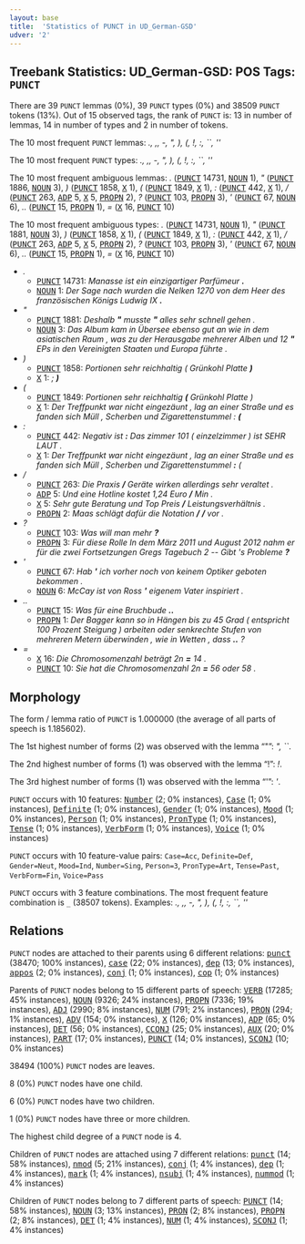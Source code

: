 ```yaml
---
layout: base
title:  'Statistics of PUNCT in UD_German-GSD'
udver: '2'
---
```


## Treebank Statistics: UD_German-GSD: POS Tags: `PUNCT`

There are 39 `PUNCT` lemmas (0%), 39 `PUNCT` types (0%) and 38509 `PUNCT` tokens (13%).
Out of 15 observed tags, the rank of `PUNCT` is: 13 in number of lemmas, 14 in number of types and 2 in number of tokens.

The 10 most frequent `PUNCT` lemmas: <em>., ,, -, ", ), (, !, :, ``, ''</em>

The 10 most frequent `PUNCT` types:  <em>., ,, -, ", ), (, !, :, ``, ''</em>

The 10 most frequent ambiguous lemmas: <em>.</em> (<tt><a href="de_gsd-pos-PUNCT.html">PUNCT</a></tt> 14731, <tt><a href="de_gsd-pos-NOUN.html">NOUN</a></tt> 1), <em>"</em> (<tt><a href="de_gsd-pos-PUNCT.html">PUNCT</a></tt> 1886, <tt><a href="de_gsd-pos-NOUN.html">NOUN</a></tt> 3), <em>)</em> (<tt><a href="de_gsd-pos-PUNCT.html">PUNCT</a></tt> 1858, <tt><a href="de_gsd-pos-X.html">X</a></tt> 1), <em>(</em> (<tt><a href="de_gsd-pos-PUNCT.html">PUNCT</a></tt> 1849, <tt><a href="de_gsd-pos-X.html">X</a></tt> 1), <em>:</em> (<tt><a href="de_gsd-pos-PUNCT.html">PUNCT</a></tt> 442, <tt><a href="de_gsd-pos-X.html">X</a></tt> 1), <em>/</em> (<tt><a href="de_gsd-pos-PUNCT.html">PUNCT</a></tt> 263, <tt><a href="de_gsd-pos-ADP.html">ADP</a></tt> 5, <tt><a href="de_gsd-pos-X.html">X</a></tt> 5, <tt><a href="de_gsd-pos-PROPN.html">PROPN</a></tt> 2), <em>?</em> (<tt><a href="de_gsd-pos-PUNCT.html">PUNCT</a></tt> 103, <tt><a href="de_gsd-pos-PROPN.html">PROPN</a></tt> 3), <em>'</em> (<tt><a href="de_gsd-pos-PUNCT.html">PUNCT</a></tt> 67, <tt><a href="de_gsd-pos-NOUN.html">NOUN</a></tt> 6), <em>..</em> (<tt><a href="de_gsd-pos-PUNCT.html">PUNCT</a></tt> 15, <tt><a href="de_gsd-pos-PROPN.html">PROPN</a></tt> 1), <em>=</em> (<tt><a href="de_gsd-pos-X.html">X</a></tt> 16, <tt><a href="de_gsd-pos-PUNCT.html">PUNCT</a></tt> 10)

The 10 most frequent ambiguous types:  <em>.</em> (<tt><a href="de_gsd-pos-PUNCT.html">PUNCT</a></tt> 14731, <tt><a href="de_gsd-pos-NOUN.html">NOUN</a></tt> 1), <em>"</em> (<tt><a href="de_gsd-pos-PUNCT.html">PUNCT</a></tt> 1881, <tt><a href="de_gsd-pos-NOUN.html">NOUN</a></tt> 3), <em>)</em> (<tt><a href="de_gsd-pos-PUNCT.html">PUNCT</a></tt> 1858, <tt><a href="de_gsd-pos-X.html">X</a></tt> 1), <em>(</em> (<tt><a href="de_gsd-pos-PUNCT.html">PUNCT</a></tt> 1849, <tt><a href="de_gsd-pos-X.html">X</a></tt> 1), <em>:</em> (<tt><a href="de_gsd-pos-PUNCT.html">PUNCT</a></tt> 442, <tt><a href="de_gsd-pos-X.html">X</a></tt> 1), <em>/</em> (<tt><a href="de_gsd-pos-PUNCT.html">PUNCT</a></tt> 263, <tt><a href="de_gsd-pos-ADP.html">ADP</a></tt> 5, <tt><a href="de_gsd-pos-X.html">X</a></tt> 5, <tt><a href="de_gsd-pos-PROPN.html">PROPN</a></tt> 2), <em>?</em> (<tt><a href="de_gsd-pos-PUNCT.html">PUNCT</a></tt> 103, <tt><a href="de_gsd-pos-PROPN.html">PROPN</a></tt> 3), <em>'</em> (<tt><a href="de_gsd-pos-PUNCT.html">PUNCT</a></tt> 67, <tt><a href="de_gsd-pos-NOUN.html">NOUN</a></tt> 6), <em>..</em> (<tt><a href="de_gsd-pos-PUNCT.html">PUNCT</a></tt> 15, <tt><a href="de_gsd-pos-PROPN.html">PROPN</a></tt> 1), <em>=</em> (<tt><a href="de_gsd-pos-X.html">X</a></tt> 16, <tt><a href="de_gsd-pos-PUNCT.html">PUNCT</a></tt> 10)


* <em>.</em>
  * <tt><a href="de_gsd-pos-PUNCT.html">PUNCT</a></tt> 14731: <em>Manasse ist ein einzigartiger Parfümeur <b>.</b></em>
  * <tt><a href="de_gsd-pos-NOUN.html">NOUN</a></tt> 1: <em>Der Sage nach wurden die Nelken 1270 von dem Heer des französischen Königs Ludwig IX <b>.</b></em>
* <em>"</em>
  * <tt><a href="de_gsd-pos-PUNCT.html">PUNCT</a></tt> 1881: <em>Deshalb <b>"</b> musste <b>"</b> alles sehr schnell gehen .</em>
  * <tt><a href="de_gsd-pos-NOUN.html">NOUN</a></tt> 3: <em>Das Album kam in Übersee ebenso gut an wie in dem asiatischen Raum , was zu der Herausgabe mehrerer Alben und 12 <b>"</b> EPs in den Vereinigten Staaten und Europa führte .</em>
* <em>)</em>
  * <tt><a href="de_gsd-pos-PUNCT.html">PUNCT</a></tt> 1858: <em>Portionen sehr reichhaltig ( Grünkohl Platte <b>)</b></em>
  * <tt><a href="de_gsd-pos-X.html">X</a></tt> 1: <em>; <b>)</b></em>
* <em>(</em>
  * <tt><a href="de_gsd-pos-PUNCT.html">PUNCT</a></tt> 1849: <em>Portionen sehr reichhaltig <b>(</b> Grünkohl Platte )</em>
  * <tt><a href="de_gsd-pos-X.html">X</a></tt> 1: <em>Der Treffpunkt war nicht eingezäunt , lag an einer Straße und es fanden sich Müll , Scherben und Zigarettenstummel : <b>(</b></em>
* <em>:</em>
  * <tt><a href="de_gsd-pos-PUNCT.html">PUNCT</a></tt> 442: <em>Negativ ist <b>:</b> Das zimmer 101 ( einzelzimmer ) ist SEHR LAUT .</em>
  * <tt><a href="de_gsd-pos-X.html">X</a></tt> 1: <em>Der Treffpunkt war nicht eingezäunt , lag an einer Straße und es fanden sich Müll , Scherben und Zigarettenstummel <b>:</b> (</em>
* <em>/</em>
  * <tt><a href="de_gsd-pos-PUNCT.html">PUNCT</a></tt> 263: <em>Die Praxis <b>/</b> Geräte wirken allerdings sehr veraltet .</em>
  * <tt><a href="de_gsd-pos-ADP.html">ADP</a></tt> 5: <em>Und eine Hotline kostet 1,24 Euro <b>/</b> Min .</em>
  * <tt><a href="de_gsd-pos-X.html">X</a></tt> 5: <em>Sehr gute Beratung und Top Preis <b>/</b> Leistungsverhältnis .</em>
  * <tt><a href="de_gsd-pos-PROPN.html">PROPN</a></tt> 2: <em>Maas schlägt dafür die Notation <b>/</b> <b>/</b> vor .</em>
* <em>?</em>
  * <tt><a href="de_gsd-pos-PUNCT.html">PUNCT</a></tt> 103: <em>Was will man mehr <b>?</b></em>
  * <tt><a href="de_gsd-pos-PROPN.html">PROPN</a></tt> 3: <em>Für diese Rolle In dem März 2011 und August 2012 nahm er für die zwei Fortsetzungen Gregs Tagebuch 2 -- Gibt 's Probleme <b>?</b></em>
* <em>'</em>
  * <tt><a href="de_gsd-pos-PUNCT.html">PUNCT</a></tt> 67: <em>Hab <b>'</b> ich vorher noch von keinem Optiker geboten bekommen .</em>
  * <tt><a href="de_gsd-pos-NOUN.html">NOUN</a></tt> 6: <em>McCay ist von Ross <b>'</b> eigenem Vater inspiriert .</em>
* <em>..</em>
  * <tt><a href="de_gsd-pos-PUNCT.html">PUNCT</a></tt> 15: <em>Was für eine Bruchbude <b>..</b></em>
  * <tt><a href="de_gsd-pos-PROPN.html">PROPN</a></tt> 1: <em>Der Bagger kann so in Hängen bis zu 45 Grad ( entspricht 100 Prozent Steigung ) arbeiten oder senkrechte Stufen von mehreren Metern überwinden , wie in Wetten , dass <b>..</b> ?</em>
* <em>=</em>
  * <tt><a href="de_gsd-pos-X.html">X</a></tt> 16: <em>Die Chromosomenzahl beträgt 2n <b>=</b> 14 .</em>
  * <tt><a href="de_gsd-pos-PUNCT.html">PUNCT</a></tt> 10: <em>Sie hat die Chromosomenzahl 2n <b>=</b> 56 oder 58 .</em>

## Morphology

The form / lemma ratio of `PUNCT` is 1.000000 (the average of all parts of speech is 1.185602).

The 1st highest number of forms (2) was observed with the lemma “"”: <em>", ``</em>.

The 2nd highest number of forms (1) was observed with the lemma “!”: <em>!</em>.

The 3rd highest number of forms (1) was observed with the lemma “'”: <em>'</em>.

`PUNCT` occurs with 10 features: <tt><a href="de_gsd-feat-Number.html">Number</a></tt> (2; 0% instances), <tt><a href="de_gsd-feat-Case.html">Case</a></tt> (1; 0% instances), <tt><a href="de_gsd-feat-Definite.html">Definite</a></tt> (1; 0% instances), <tt><a href="de_gsd-feat-Gender.html">Gender</a></tt> (1; 0% instances), <tt><a href="de_gsd-feat-Mood.html">Mood</a></tt> (1; 0% instances), <tt><a href="de_gsd-feat-Person.html">Person</a></tt> (1; 0% instances), <tt><a href="de_gsd-feat-PronType.html">PronType</a></tt> (1; 0% instances), <tt><a href="de_gsd-feat-Tense.html">Tense</a></tt> (1; 0% instances), <tt><a href="de_gsd-feat-VerbForm.html">VerbForm</a></tt> (1; 0% instances), <tt><a href="de_gsd-feat-Voice.html">Voice</a></tt> (1; 0% instances)

`PUNCT` occurs with 10 feature-value pairs: `Case=Acc`, `Definite=Def`, `Gender=Neut`, `Mood=Ind`, `Number=Sing`, `Person=3`, `PronType=Art`, `Tense=Past`, `VerbForm=Fin`, `Voice=Pass`

`PUNCT` occurs with 3 feature combinations.
The most frequent feature combination is `_` (38507 tokens).
Examples: <em>., ,, -, ", ), (, !, :, ``, ''</em>


## Relations

`PUNCT` nodes are attached to their parents using 6 different relations: <tt><a href="de_gsd-dep-punct.html">punct</a></tt> (38470; 100% instances), <tt><a href="de_gsd-dep-case.html">case</a></tt> (22; 0% instances), <tt><a href="de_gsd-dep-dep.html">dep</a></tt> (13; 0% instances), <tt><a href="de_gsd-dep-appos.html">appos</a></tt> (2; 0% instances), <tt><a href="de_gsd-dep-conj.html">conj</a></tt> (1; 0% instances), <tt><a href="de_gsd-dep-cop.html">cop</a></tt> (1; 0% instances)

Parents of `PUNCT` nodes belong to 15 different parts of speech: <tt><a href="de_gsd-pos-VERB.html">VERB</a></tt> (17285; 45% instances), <tt><a href="de_gsd-pos-NOUN.html">NOUN</a></tt> (9326; 24% instances), <tt><a href="de_gsd-pos-PROPN.html">PROPN</a></tt> (7336; 19% instances), <tt><a href="de_gsd-pos-ADJ.html">ADJ</a></tt> (2990; 8% instances), <tt><a href="de_gsd-pos-NUM.html">NUM</a></tt> (791; 2% instances), <tt><a href="de_gsd-pos-PRON.html">PRON</a></tt> (294; 1% instances), <tt><a href="de_gsd-pos-ADV.html">ADV</a></tt> (154; 0% instances), <tt><a href="de_gsd-pos-X.html">X</a></tt> (126; 0% instances), <tt><a href="de_gsd-pos-ADP.html">ADP</a></tt> (65; 0% instances), <tt><a href="de_gsd-pos-DET.html">DET</a></tt> (56; 0% instances), <tt><a href="de_gsd-pos-CCONJ.html">CCONJ</a></tt> (25; 0% instances), <tt><a href="de_gsd-pos-AUX.html">AUX</a></tt> (20; 0% instances), <tt><a href="de_gsd-pos-PART.html">PART</a></tt> (17; 0% instances), <tt><a href="de_gsd-pos-PUNCT.html">PUNCT</a></tt> (14; 0% instances), <tt><a href="de_gsd-pos-SCONJ.html">SCONJ</a></tt> (10; 0% instances)

38494 (100%) `PUNCT` nodes are leaves.

8 (0%) `PUNCT` nodes have one child.

6 (0%) `PUNCT` nodes have two children.

1 (0%) `PUNCT` nodes have three or more children.

The highest child degree of a `PUNCT` node is 4.

Children of `PUNCT` nodes are attached using 7 different relations: <tt><a href="de_gsd-dep-punct.html">punct</a></tt> (14; 58% instances), <tt><a href="de_gsd-dep-nmod.html">nmod</a></tt> (5; 21% instances), <tt><a href="de_gsd-dep-conj.html">conj</a></tt> (1; 4% instances), <tt><a href="de_gsd-dep-dep.html">dep</a></tt> (1; 4% instances), <tt><a href="de_gsd-dep-mark.html">mark</a></tt> (1; 4% instances), <tt><a href="de_gsd-dep-nsubj.html">nsubj</a></tt> (1; 4% instances), <tt><a href="de_gsd-dep-nummod.html">nummod</a></tt> (1; 4% instances)

Children of `PUNCT` nodes belong to 7 different parts of speech: <tt><a href="de_gsd-pos-PUNCT.html">PUNCT</a></tt> (14; 58% instances), <tt><a href="de_gsd-pos-NOUN.html">NOUN</a></tt> (3; 13% instances), <tt><a href="de_gsd-pos-PRON.html">PRON</a></tt> (2; 8% instances), <tt><a href="de_gsd-pos-PROPN.html">PROPN</a></tt> (2; 8% instances), <tt><a href="de_gsd-pos-DET.html">DET</a></tt> (1; 4% instances), <tt><a href="de_gsd-pos-NUM.html">NUM</a></tt> (1; 4% instances), <tt><a href="de_gsd-pos-SCONJ.html">SCONJ</a></tt> (1; 4% instances)

